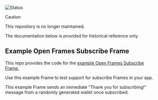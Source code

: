 ![Status](https://img.shields.io/badge/Deprecated-brown)

> [!CAUTION]
> This repository is no longer maintained.

The documentation below is provided for historical reference only.

## Example Open Frames Subscribe Frame

This repo provides the code for the [example Open Frames Subscribe Frame.](https://subscribe-boilerplate-frame.vercel.app/)

Use this example Frame to test support for subscribe Frames in your app.

This example Frame sends an immediate "Thank you for subscribing!" message from a randomly generated wallet once subscribed.
